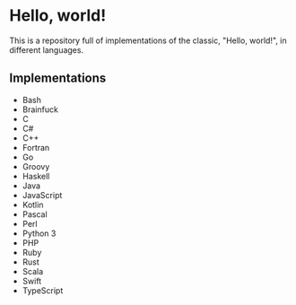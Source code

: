 # Hello, world!
This is a repository full of implementations of the classic, "Hello, world!", in different languages.

## Implementations
- Bash
- Brainfuck
- C
- C#
- C++
- Fortran
- Go
- Groovy
- Haskell
- Java
- JavaScript
- Kotlin
- Pascal
- Perl
- Python 3
- PHP
- Ruby
- Rust
- Scala
- Swift
- TypeScript
